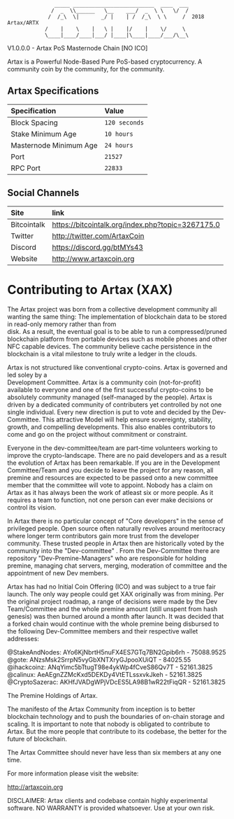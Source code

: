                    _____ __________________________  ____  ___
                  /  _  \\______   \__    ___/  _  \ \   \/  /
                 /  /_\  \|       _/ |    | /  /_\  \ \     /  2018 Artax/ARTX
                /    |    \    |   \ |    |/    |    \/     \ 
                \____|____/____|___/ |____|\____|____/___/\__\
                                     

V1.0.0.0 - Artax PoS Masternode Chain [NO ICO]

Artax is a Powerful Node-Based Pure PoS-based cryptocurrency.
A community coin by the community, for the community.


## Artax Specifications

| Specification | Value |
|:-----------|:-----------|
| Block Spacing | `120 seconds` |
| Stake Minimum Age | `10 hours` |
| Masternode Minimum Age | `24 hours` |
| Port | `21527` |
| RPC Port | `22833` |

## Social Channels

| Site | link |
|:-----------|:-----------|
| Bitcointalk | https://bitcointalk.org/index.php?topic=3267175.0 |
| Twitter | http://twitter.com/ArtaxCoin |
| Discord | https://discord.gg/btMYs43 |
| Website | http://www.artaxcoin.org |


Contributing to Artax (XAX)
==================================

The Artax project was born from a collective development community all wanting the 
same thing: The implementation of blockchain data to be stored in read-only memory rather than from  
disk. As a result, the eventual goal is to be able to run a compressed/pruned blockchain platform
from portable devices such as mobile phones and other NFC capable devices. The community believe
cache persistence in the blockchain is a vital milestone to truly write a ledger in the clouds.

Artax is not structured like conventional crypto-coins. Artax is governed and led soley by a  
Development Committee. Artax is a community coin (not-for-profit) available to everyone and 
one of the first successful crypto-coins to be absolutely community managed (self-managed
by the people). Artax is driven by a dedicated community of contributers yet controlled
by not one single individual. Every new direction is put to vote and decided by the Dev-Committee. 
This attractive Model will help ensure sovereignty, stability, growth, and compelling developments.
This also enables contributors to come and go on the project without commitment or constraint. 

Everyone in the dev-committee/team are part-time volunteers working to improve the crypto-landscape.
There are no paid developers and as a result the evolution of Artax has been remarkable.
If you are in the Development Committee/Team and you decide to leave the project for any reason, all 
premine and resources are expected to be passed onto a new committee member that the committee 
will vote to appoint. Nobody has a claim on Artax as it has always been the work of atleast six
or more people. As it requires a team to function, not one person can ever make decisions or control its vision.

In Artax there is no particular concept of "Core developers" in the sense of privileged people.
Open source often naturally revolves around meritocracy where longer term contributors
gain more trust from the developer community. These trusted people in Artax then
are historically voted by the community into the "Dev-committee" . From the Dev-Committee
there are repository "Dev-Premine-Managers" who are responsible for holding premine, 
managing chat servers, merging, moderation of committee and the appointment of new Dev members.

Artax has had no Initial Coin Offering (ICO) and was subject to a true fair launch.
The only way people could get XAX originally was from mining. Per the
original project roadmap, a range of decisions were made by the Dev Team/Committee and 
the whole premine amount (still unspent from hash genesis) was then burned around
a month after launch. It was decided that a forked chain would continue with the whole premine being disbursed to the following Dev-Committee members and their respective wallet addresses:


@StakeAndNodes: AYo6KjNbrtH5nuFX4ES7GTq7BN2Gpib6rh - 75088.9525
@gote: ANzsMsk2SrrpN5vyGbXNTXryGJpooXUiQT - 84025.55
@ihackcoinz: ANqYimc5bTtugT98e4ykWp4fCveS86Qv7T - 52161.3825
@calinux: AeAEgnZZMcKxd5DEKDy4VtETLssxvkJkeh  - 52161.3825
@CryptoSazerac: AKHfJVADgWPjVDcES5LA98B1wR22tFiqQR - 52161.3825

The Premine Holdings of Artax.


The manifesto of the Artax Community from inception is to better blockchain technology and to push the 
boundaries of on-chain storage and scaling. It is important to note that nobody is obligated to contribute to Artax. But the more people that contribute to its codebase, the better for the future of blockchain.


The Artax Committee should never have less than six members at any one time.



For more information please visit the website:

http://artaxcoin.org




DISCLAIMER:
Artax clients and codebase contain highly experimental software. NO WARRANTY is provided whatsoever. Use at your own risk.
